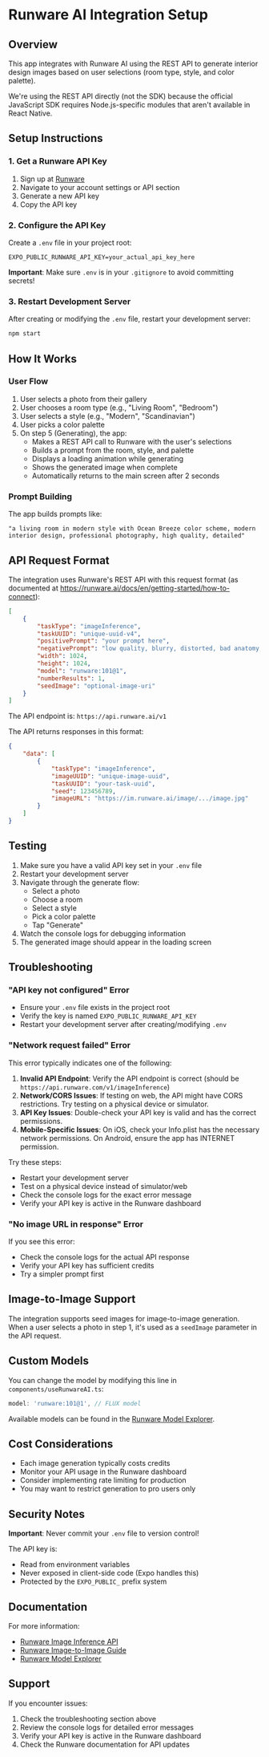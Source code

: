 # Runware AI Integration Setup

## Overview

This app integrates with Runware AI using the REST API to generate interior design images based on user selections (room type, style, and color palette).

We're using the REST API directly (not the SDK) because the official JavaScript SDK requires Node.js-specific modules that aren't available in React Native.

## Setup Instructions

### 1. Get a Runware API Key

1. Sign up at [Runware](https://runware.ai)
2. Navigate to your account settings or API section
3. Generate a new API key
4. Copy the API key

### 2. Configure the API Key

Create a `.env` file in your project root:

```env
EXPO_PUBLIC_RUNWARE_API_KEY=your_actual_api_key_here
```

**Important**: Make sure `.env` is in your `.gitignore` to avoid committing secrets!

### 3. Restart Development Server

After creating or modifying the `.env` file, restart your development server:

```bash
npm start
```

## How It Works

### User Flow

1. User selects a photo from their gallery
2. User chooses a room type (e.g., "Living Room", "Bedroom")
3. User selects a style (e.g., "Modern", "Scandinavian")
4. User picks a color palette
5. On step 5 (Generating), the app:
    - Makes a REST API call to Runware with the user's selections
    - Builds a prompt from the room, style, and palette
    - Displays a loading animation while generating
    - Shows the generated image when complete
    - Automatically returns to the main screen after 2 seconds

### Prompt Building

The app builds prompts like:

```
"a living room in modern style with Ocean Breeze color scheme, modern interior design, professional photography, high quality, detailed"
```

## API Request Format

The integration uses Runware's REST API with this request format (as documented at https://runware.ai/docs/en/getting-started/how-to-connect):

```json
[
	{
		"taskType": "imageInference",
		"taskUUID": "unique-uuid-v4",
		"positivePrompt": "your prompt here",
		"negativePrompt": "low quality, blurry, distorted, bad anatomy, poorly drawn",
		"width": 1024,
		"height": 1024,
		"model": "runware:101@1",
		"numberResults": 1,
		"seedImage": "optional-image-uri"
	}
]
```

The API endpoint is: `https://api.runware.ai/v1`

The API returns responses in this format:

```json
{
	"data": [
		{
			"taskType": "imageInference",
			"imageUUID": "unique-image-uuid",
			"taskUUID": "your-task-uuid",
			"seed": 123456789,
			"imageURL": "https://im.runware.ai/image/.../image.jpg"
		}
	]
}
```

## Testing

1. Make sure you have a valid API key set in your `.env` file
2. Restart your development server
3. Navigate through the generate flow:
    - Select a photo
    - Choose a room
    - Select a style
    - Pick a color palette
    - Tap "Generate"
4. Watch the console logs for debugging information
5. The generated image should appear in the loading screen

## Troubleshooting

### "API key not configured" Error

- Ensure your `.env` file exists in the project root
- Verify the key is named `EXPO_PUBLIC_RUNWARE_API_KEY`
- Restart your development server after creating/modifying `.env`

### "Network request failed" Error

This error typically indicates one of the following:

1. **Invalid API Endpoint**: Verify the API endpoint is correct (should be `https://api.runware.com/v1/imageInference`)
2. **Network/CORS Issues**: If testing on web, the API might have CORS restrictions. Try testing on a physical device or simulator.
3. **API Key Issues**: Double-check your API key is valid and has the correct permissions.
4. **Mobile-Specific Issues**: On iOS, check your Info.plist has the necessary network permissions. On Android, ensure the app has INTERNET permission.

Try these steps:

- Restart your development server
- Test on a physical device instead of simulator/web
- Check the console logs for the exact error message
- Verify your API key is active in the Runware dashboard

### "No image URL in response" Error

If you see this error:

- Check the console logs for the actual API response
- Verify your API key has sufficient credits
- Try a simpler prompt first

## Image-to-Image Support

The integration supports seed images for image-to-image generation. When a user selects a photo in step 1, it's used as a `seedImage` parameter in the API request.

## Custom Models

You can change the model by modifying this line in `components/useRunwareAI.ts`:

```typescript
model: 'runware:101@1', // FLUX model
```

Available models can be found in the [Runware Model Explorer](https://runware.ai/models).

## Cost Considerations

- Each image generation typically costs credits
- Monitor your API usage in the Runware dashboard
- Consider implementing rate limiting for production
- You may want to restrict generation to pro users only

## Security Notes

**Important**: Never commit your `.env` file to version control!

The API key is:

- Read from environment variables
- Never exposed in client-side code (Expo handles this)
- Protected by the `EXPO_PUBLIC_` prefix system

## Documentation

For more information:

- [Runware Image Inference API](https://runware.ai/docs/en/image-inference/text-to-image)
- [Runware Image-to-Image Guide](https://runware.ai/docs/en/image-inference/image-to-image)
- [Runware Model Explorer](https://runware.ai/models)

## Support

If you encounter issues:

1. Check the troubleshooting section above
2. Review the console logs for detailed error messages
3. Verify your API key is active in the Runware dashboard
4. Check the Runware documentation for API updates
